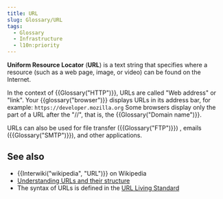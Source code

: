 ```yaml
---
title: URL
slug: Glossary/URL
tags:
  - Glossary
  - Infrastructure
  - l10n:priority
---
```

<p><strong>Uniform Resource Locator</strong> (<strong>URL</strong>) is a text string that specifies where a resource (such as a web page, image, or video) can be found on the Internet.</p>

<p>In the context of {{Glossary("HTTP")}}, URLs are called "Web address" or "link". Your {{glossary("browser")}} displays URLs in its address bar, for example: <code>https://developer.mozilla.org</code> Some browsers display only the part of a URL after the "//", that is, the {{Glossary("Domain name")}}.</p>

<p>URLs can also be used for file transfer ({{Glossary("FTP")}}) , emails ({{Glossary("SMTP")}}), and other applications.</p>

<h2 id="see_also">See also</h2>

<ul>
 <li>{{Interwiki("wikipedia", "URL")}} on Wikipedia</li>
 <li><a href="/en-US/docs/Learn/Common_questions/What_is_a_URL">Understanding URLs and their structure</a></li>
 <li>The syntax of URLs is defined in the <a href="https://url.spec.whatwg.org/">URL Living Standard</a></li>
</ul>

